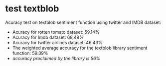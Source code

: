 # test textblob
Acuracy test on textblob sentiment function using twitter and IMDB dataset:

- Acuracy for rotten tomato dataset: 59.14%
- Acuracy for Imdb dataset: 68.49%
- Acuracy for twitter airlines dataset: 46.43%
- The weighted average accuracy for the textblob library sentiment function: 59.39%
- *accuracy proclaimed by the library is 56%*
